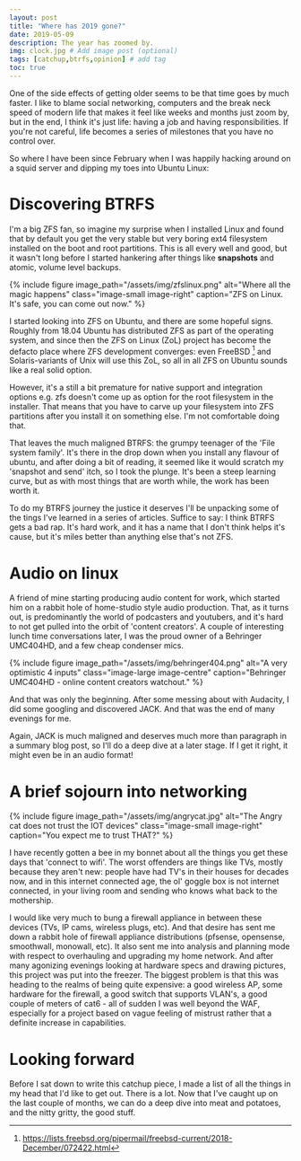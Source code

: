```yaml
---
layout: post
title: "Where has 2019 gone?"
date: 2019-05-09
description: The year has zoomed by.
img: clock.jpg # Add image post (optional)
tags: [catchup,btrfs,opinion] # add tag
toc: true
---
```


One of the side effects of getting older seems to be that time goes by much faster. I like to blame social networking, computers and the break neck speed of modern life that makes it feel like weeks and months just zoom by, but in the end, I think it's just life: having a job and having responsibilities. If you're not careful, life becomes a series of milestones that you have no control over.

So where I have been since February when I was happily hacking around on a squid server and dipping my toes into Ubuntu Linux:

# Discovering BTRFS

I'm a big ZFS fan, so imagine my surprise when I installed Linux and found that by default you get the very stable but very boring ext4 filesystem installed on the boot and root partitions. This is all every well and good, but it wasn't long before I started hankering after things like __snapshots__ and atomic, volume level backups. 

{% include figure image_path="/assets/img/zfslinux.png" alt="Where all the magic happens" class="image-small image-right" caption="ZFS on Linux. It's safe, you can come out now." %}

I started looking into ZFS on Ubuntu, and there are some hopeful signs. Roughly from 18.04 Ubuntu has distributed ZFS as part of the operating system, and since then the ZFS on Linux (ZoL) project has become the defacto place where ZFS development converges: even FreeBSD [^1] and Solaris-variants of Unix will use this ZoL, so all in all ZFS on Ubuntu sounds like a real solid option.

However, it's a still a bit premature for native support and integration options e.g. zfs doesn't come up as option for the root filesystem in the installer. That means that you have to carve up your filesystem into ZFS partitions after you install it on something else. I'm not comfortable doing that.

That leaves the much maligned BTRFS: the grumpy teenager of the 'File system family'. It's there in the drop down when you install any flavour of ubuntu, and after doing a bit of reading, it seemed like it would scratch my 'snapshot and send' itch, so I took the plunge. It's been a steep learning curve, but as with most things that are worth while, the work has been worth it.

To do my BTRFS journey the justice it deserves I'll be unpacking some of the tings I've learned in a series of articles. Suffice to say: I think BTRFS gets a bad rap. It's hard work, and it has a name that I don't think helps it's cause, but it's miles better than anything else that's not ZFS. 


# Audio on linux

A friend of mine starting producing audio content for work, which started him on a rabbit hole of home-studio style audio production. That, as it turns out, is predominantly the world of podcasters and youtubers, and it's hard to not get pulled into the orbit of 'content creators'. A couple of interesting lunch time conversations later, I was the proud owner of a Behringer UMC404HD, and a few cheap condenser mics. 

{% include figure image_path="/assets/img/behringer404.png" alt="A very optimistic 4 inputs" class="image-large image-centre" caption="Behringer UMC404HD - online content creators watchout." %}


And that was only the beginning. After some messing about with Audacity, I did some googling and discovered JACK. And that was the end of many evenings for me.

Again, JACK is much maligned and deserves much more than paragraph in a summary blog post, so I'll do a deep dive at a later stage. If I get it right, it might even be in an audio format!


# A brief sojourn into networking


{% include figure image_path="/assets/img/angrycat.jpg" alt="The Angry cat does not trust the IOT devices" class="image-small image-right" caption="You expect me to trust THAT?" %}

I have recently gotten a bee in my bonnet about all the things you get these days that 'connect to wifi'. The worst offenders are things like TVs, mostly because they aren't new: people have had TV's in their houses for decades now, and in this internet connected age, the ol' goggle box is not internet connected, in your living room and sending who knows what back to the mothership.

I would like very much to bung a firewall appliance in between these devices (TVs, IP cams, wireless plugs, etc). And that desire has sent me down a rabbit hole of firewall appliance distributions (pfsense, opensense, smoothwall, monowall, etc). It also sent me into analysis and planning mode with respect to overhauling and upgrading my home network. And after many agonizing evenings looking at hardware specs and drawing pictures, this project was put into the freezer. The biggest problem is that this was heading to the realms of being quite expensive: a good wireless AP, some hardware for the firewall, a good switch that supports VLAN's, a good couple of meters of cat6 - all of sudden I was well beyond the WAF, especially for a project based on vague feeling of mistrust rather that a definite increase in capabilities. 

# Looking forward

Before I sat down to write this catchup piece, I made a list of all the things in my head that I'd like to get out. There is a lot. Now that I've caught up on the last couple of months, we can do a deep dive into meat and potatoes, and the nitty gritty, the good stuff.

[^1]: https://lists.freebsd.org/pipermail/freebsd-current/2018-December/072422.html